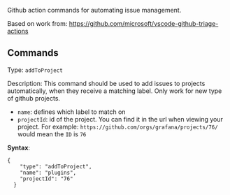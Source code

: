 Github action commands for automating issue management. 

Based on work from: https://github.com/microsoft/vscode-github-triage-actions 


## Commands

Type: `addToProject`

Description: This command should be used to add issues to projects automatically, when they receive a matching label. Only work for new type of github projects.

- `name`: defines which label to match on
- `projectId`: id of the project. You can find it in the url when viewing your project. For example: `https://github.com/orgs/grafana/projects/76/` would mean the `ID` is `76`

**Syntax**:
```
{
    "type": "addToProject",
    "name": "plugins",
    "projectId": "76"
  }
```